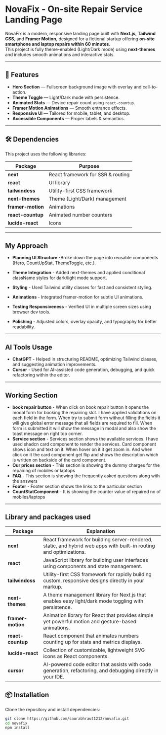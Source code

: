 # NovaFix - On-site Repair Service Landing Page

NovaFix is a modern, responsive landing page built with **Next.js**, **Tailwind CSS**, and **Framer Motion**, designed for a fictional startup offering **on-site smartphone and laptop repairs within 60 minutes**.  
This project is fully theme-enabled (Light/Dark mode) using **next-themes** and includes smooth animations and interactive stats.

---

## 🚀 Features
- **Hero Section** — Fullscreen background image with overlay and call-to-action.
- **Theme Toggle** — Light/Dark mode with persistence.
- **Animated Stats** — Device repair count using `react-countup`.
- **Framer Motion Animations** — Smooth entrance effects.
- **Responsive UI** — Tailored for mobile, tablet, and desktop.
- **Accessible Components** — Proper labels & semantics.

---

## 🛠 Dependencies
This project uses the following libraries:

| Package           | Purpose                           |
| ----------------- | --------------------------------- |
| **next**          | React framework for SSR & routing |
| **react**         | UI library                        |
| **tailwindcss**   | Utility-first CSS framework       |
| **next-themes**   | Theme (Light/Dark) management     |
| **framer-motion** | Animations                        |
| **react-countup** | Animated number counters          |
| **lucide-react**  | Icons                             |
---

## My Approach
- **Planning UI Structure** -Broke down the page into reusable components (Hero, CountUpStat, ThemeToggle, etc.).

- **Theme Integration** - Added next-themes and applied conditional className styles for dark/light mode support.

- **Styling** - Used Tailwind utility classes for fast and consistent styling.

- **Animations** - Integrated framer-motion for subtle UI animations.

- **Testing Responsiveness** - Verified UI in multiple screen sizes using browser dev tools.

- **Polishing** - Adjusted colors, overlay opacity, and typography for better readability.
---

## AI Tools Usage
- **ChatGPT** - Helped in structuring README, optimizing Tailwind classes, and suggesting animation improvements.
- **Cursor** - Used for AI-assisted code generation, debugging, and quick refactoring within the editor.
---

## Working Section
- **book repair button** - When click on book repair button it opens the modal form for booking the repairing slot. I have applied validations on each field in the form. When try to submit form without filling the fields it will give global error message that all fields are required to fill. When form is submitted it will show the message in modal and also show the toast message on right top corner.
-  **Service section** - Services section shows the available services. I have used shadcn card component to render the services. Card component shows icon and text on it. When hover on it it get zoom in. And when click on it the card component get flip and shows the description which is written on backside of the card component.
-  **Our prices section** - This section is showing the dummy charges for the repairing of mobiles or laptops
-  **FAQ** - This section is showing the frequently asked questions along with the answers
-  **Footer** - Footer section shows the links to the particular section
-  **CountStatComponent** - It is showing the counter value of repaired no of mobiles/laptops
  ---

## Library and packages used 

| Package           | Explanation                                                                                                        |
| ----------------- | ------------------------------------------------------------------------------------------------------------------ |
| **next**          | React framework for building server-rendered, static, and hybrid web apps with built-in routing and optimizations. |
| **react**         | JavaScript library for building user interfaces using components and state management.                             |
| **tailwindcss**   | Utility-first CSS framework for rapidly building custom, responsive designs directly in your markup.               |
| **next-themes**   | A theme management library for Next.js that enables easy light/dark mode toggling with persistence.                |
| **framer-motion** | Animation library for React that provides simple yet powerful motion and gesture-based animations.                 |
| **react-countup** | React component that animates numbers counting up for stats and metrics displays.                                  |
| **lucide-react**  | Collection of customizable, lightweight SVG icons as React components.                                             |
| **cursor**        | AI-powered code editor that assists with code generation, refactoring, and debugging directly in your IDE.         |

## 📦 Installation

Clone the repository and install dependencies:

```bash
git clone https://github.com/saurabhraut1212/novafix.git
cd novafix
npm install
